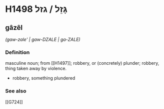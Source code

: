 # H1498 גָּזֵל / גזל

## gâzêl

_(gaw-zale' | ɡaw-DZALE | ɡa-ZALE)_

### Definition

masculine noun; from [[H1497]]; robbery, or (concretely) plunder; robbery, thing taken away by violence.

- robbery, something plundered
### See also

[[G724]]

